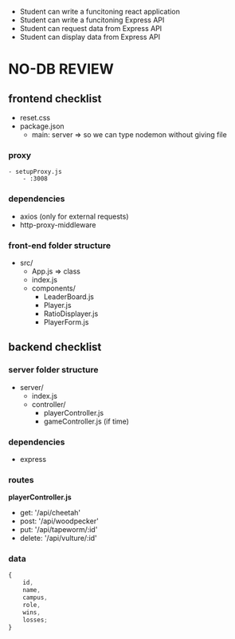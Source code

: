 - Student can write a funcitoning react application
- Student can write a funcitoning Express API
- Student can request data from Express API
- Student can display data from Express API

#  NO-DB REVIEW

## frontend checklist

- reset.css
- package.json
    - main: server => so we can type nodemon without giving file

### proxy
    - setupProxy.js
        - :3008

### dependencies

- axios (only for external requests)
- http-proxy-middleware

### front-end folder structure

- src/
    - App.js => class
    - index.js
    - components/
        - LeaderBoard.js
        - Player.js
        - RatioDisplayer.js
        - PlayerForm.js

## backend checklist


### server folder structure
- server/
    - index.js
    - controller/
        - playerController.js
        - gameController.js (if time)

### dependencies
- express

### routes
**playerController.js**
- get: '/api/cheetah'
- post: '/api/woodpecker'
- put: '/api/tapeworm/:id'
- delete: '/api/vulture/:id'

### data
```js
{
    id,
    name,
    campus,
    role,
    wins,
    losses;
}
```
